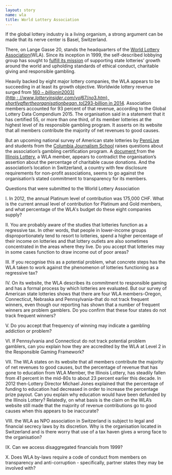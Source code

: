```yaml
---
layout: story
name: wla
title: World Lottery Association
---
```

If the global lottery industry is a living organism, a strong argument can be made that its nerve center is Basel, Switzerland.

There, on Lange Gasse 20, stands the headquarters of the [World Lottery Association](https://www.world-lotteries.org/about-us/our-offices)(WLA). Since its inception in 1999, the self-described lobbying group has sought to [fulfill its mission](https://www.world-lotteries.org/about-us/about-the-wla) of supporting state lotteries’ growth around the world and upholding standards of ethical conduct, charitable giving and responsible gambling.

Heavily backed by eight major lottery companies, the WLA appears to be succeeding in at least its growth objective.  Worldwide lottery revenue surged from [$160-billion in 2003](http://www.lotteryinsider.com/vol67/no3.htm), shortly after the organisation began, to [$293-billion in 2014](https://www.world-lotteries.org/images/publications/compendia/wla-compendium-2015.pdf). Association members accounted for 93 percent of that revenue, according to the Global Lottery Data Compendium 2015. The organisation said in a statement that it has certified 55, or more than one third, of its member lotteries at the highest level of its responsible gambling program.  It asserts on its website that all members contribute the majority of net revenues to good causes.

But an upcoming national survey of American state lotteries by [PennLive](http://www.pennlive.com/) and students from the [Columbia Journalism School](https://journalism.columbia.edu/) raises questions about the association’s gambling certification program. A [document ](http://www.illinoislottery.com/content/dam/ill/documents/LCB%20Meeting%20Minutes%2010-10-12%20%282%29.pdf)from the [Illinois Lottery](http://illinoislottery.com/), a WLA member, appears to contradict the organisation’s assertion about the percentage of charitable cause donations. And the association’s location in Switzerland, a country with few disclosure requirements for non-profit associations, seems to go against the organisation’s stated commitment to transparency for its members.

Questions that were submitted to the World Lottery Association

I. In 2012, the annual Platinum level of contribution was 175,000 CHF.  What is the current annual level of contribution for Platinum and Gold members, and what percentage of the WLA's budget do these eight companies supply?

II. You are probably aware of the studies that lotteries function as a regressive tax. In other words, that people in lower-income groups disproportionately tend to resort to lotteries, spend a higher percentage of their income on lotteries and that lottery outlets are also sometimes concentrated in the areas where they live. Do you accept that lotteries may in some cases function to draw income out of poor areas?

III. If you recognise this as a potential problem, what concrete steps has the WLA taken to work against the phenomenon of lotteries functioning as a regressive tax?

IV. On its website, the WLA describes its commitment to responsible gaming and has a formal process by which lotteries are evaluated.  But our survey of American state lotteries shows that there are four WLA members-Oregon, Connecticut, Nebraska and Pennsylvania-that do not track frequent winners, even though our reporting has shown that a number of frequent winners are problem gamblers.   Do you confirm that these four states do not track frequent winners?

V. Do you accept that frequency of winning may indicate a gambling addiction or problem?

VI. If Pennsylvania and Connecticut do not track potential problem gamblers, can you explain how they are accredited by the WLA at Level 2 in the Responsible Gaming Framework?  

VII. The WLA states on its website that all members contribute the majority of net revenues to good causes, but the percentage of revenue that has gone to education from WLA Member, the Illinois Lottery, has steadily fallen from 41 percent in the mid-80s to about 23 percent earlier this decade.  In 2012 then-Lottery Director Michael Jones explained that the percentage of funding to education had decreased in order to increase the percentage prize payout. Can you explain why education would have been defunded by the Illinois Lottery? Relatedly, on what basis is the claim on the WLA’s website still made that the majority of revenue contributions go to good causes when this appears to be inaccurate?

VIII. the WLA as NPO association in Switzerland is subject to legal and financial secrecy laws by its discretion. Why is the organisation located in Switzerland and is there worry that use of a tax haven gives a wrong face to the organisation?

IX. Can we access disaggregated financials from 1999?

X. Does WLA by-laws require a code of conduct from members on transparency and anti-corruption - specifically, partner states they may be involved with?
